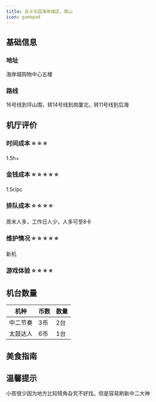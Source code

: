 ```yaml
---
title: 反斗乐园海岸城店，南山
icon: gamepad
---
```


## 基础信息

### 地址

海岸城购物中心五楼

<ArcadeMap place= "深圳市海岸城购物中心五楼" />



### 路线
16号线到坪山围，转14号线到岗厦北，转11号线到后海
<NavigateButton place="深圳市海岸城购物中心五楼" name="深圳市海岸城购物中心五楼" />

## 机厅评价

### 时间成本 :star: :star: :star:

1.5h+

### 金钱成本 :star: :star: :star: :star:  :star: 

1.5r/pc

### 排队成本 :star: :star: :star: :star: 

周末人多，工作日人少，人多可至8卡

### 维护情况 :star: :star: :star: :star: :star: 

新机

### 游戏体验 :star: :star: :star: :star: 


## 机台数量

| 机种 | 币数 | 数量 |
| --- | ---- | ---- |
| 中二节奏 | 3币 | 2台 |
| 太鼓达人 | 6币 | 1台 |

## 美食指南

## 温馨提示

小孩很少因为地方比较犄角旮旯不好找。但是容易刷新中二大神